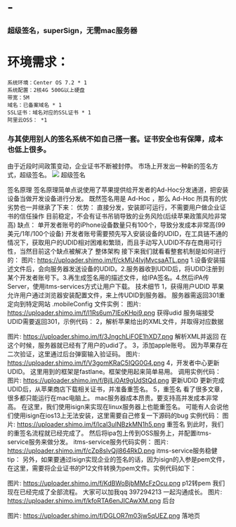 # -
### 超级签名，superSign，无需mac服务器

# 环境需求：

    系统环境：Center OS 7.2 * 1
    系统配置：2核4G 500G以上硬盘
    带宽：5M
    域名：已备案域名 * 1
    SSL证书：域名对应的SSL证书 * 1
    阿里云OSS： *1

### 与其使用别人的签名系统不如自己搭一套。证书安全也有保障，成本也低上很多。

由于近段时间政策变动，企业证书不断被封停。
市场上开发出一种新的签名方式，超级签名。
![](https://uploader.shimo.im/f/6rjR959y2OEWE6By.png)
超级签名

签名原理
签名原理简单点说使用了苹果提供给开发者的Ad-Hoc分发通道，把安装设备当做开发设备进行分发。
既然签名用是 Ad-Hoc ，那么 Ad-Hoc 所具有的优劣势也一并继承了下来：
优势：
直接分发，安装即可运行，不需要用户做企业证书的信任操作  目前稳定，不会有证书吊销导致的业务风险(后续苹果政策风险非常高)
缺点：
单开发者账号的iPhone设备数量只有100个，导致分发成本非常高(99美元/1年/100个设备) 开发者账号需要预先写入安装设备的UDID，在工具链不通的情况下，获取用户的UDID相对困难和繁琐，而且手动写入UDID不存在商用可行性，当然目前这个缺点被解决了
整体架构
接下来我们就看看整套机制是如何进行的：
图片: https://uploader.shimo.im/f/ckMU4IvjMvcsaATL.png
1.设备安装描述文件后，会向服务器发送设备的UDID。2.服务器收到UDID后，将UDID注册到某个开发者账号下。3.再生成签名用的描述文件，给IPA签名。4.然后iPA传Server，使用itms-services方式让用户下载。
技术细节
1，获得用户UDID
苹果允许用户通过浏览器安装配置文件，来上传UDID到服务器。
服务器需返回301重定向到特定网站
.mobileConfig 文件实例：
图片: https://uploader.shimo.im/f/l1Rs6um7IEoKHpi9.png
获得udid
服务端接受UDID需要返回301，示例代码：
2，解析苹果给出的XML文件，并取得对应数据

图片: https://uploader.shimo.im/f/3JngchLiFOE1hXD7.png
解析XML并返回
在这个时候，服务器就已经有了用户的udid了。 
3，添加apple账号。
因为苹果存在二次验证，这里通过后台弹窗输入验证码。
图片: https://uploader.shimo.im/f/V3gomKRaC5IQG0G4.png
4，开发者中心更新UDID。
这里用到的框架是fastlane。框架使用起来简单易用。
调用实例代码：
图片: https://uploader.shimo.im/f/BjlLj0At9gUdStQd.png
更新UDID
更新完成UDID后，从苹果商店下载相关证书，并准备重签名。
5，重签名
看了很多文章，很多都只能运行在mac电脑上。  mac服务器成本昂贵。要支持高并发成本非常高。
在这里，我们使用isign来实现在linux服务器上也能重签名。
可能有人会说他们使用isign在ios13上无法安装，这里需要自己修复一下源码的bug
实例代码：
图片: https://uploader.shimo.im/f/lcal3uINBzkMN1h5.png
重签名
到此时，我们的重签名流程就已经完成了。
然后将ipa包上传到OSS服务上，并配置itms-service服务来做分发。
itms-service服务代码实例：
图片: https://uploader.shimo.im/f/cZp8slvQjl864RkD.png
itms-service服务稳健
tip：
另外，如果要通过isign实现企业的签名的话，因为isign的入参是pem文件，在这里，需要将企业证书的P12文件转换为pem文件。实例代码如下：

图片: https://uploader.shimo.im/f/KdBWoBjbMMcFzOcu.png
p12转pem
我们现在已经完成了全部流程。 大家可以加我qq 397294213 一起沟通成长。
图片: https://uploader.shimo.im/f/kfoRTA6enJICAwXM.png
后台

图片: https://uploader.shimo.im/f/DGLOR7m03jw5qUEZ.png
落地页
